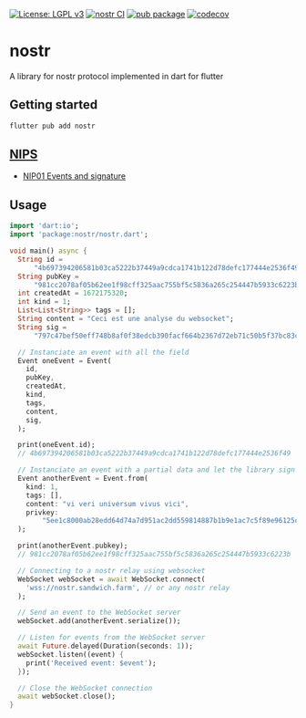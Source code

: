 [![License: LGPL v3](https://img.shields.io/badge/License-LGPL_v3-blue.svg)](https://www.gnu.org/licenses/lgpl-3.0)
[![nostr CI](https://github.com/ethicnology/dart-nostr/actions/workflows/dart-test.yml/badge.svg)](https://github.com/ethicnology/dart-nostr/actions/workflows/dart-test.yml)
[![pub package](https://img.shields.io/pub/v/nostr.svg)](https://pub.dartlang.org/packages/nostr)
[![codecov](https://codecov.io/gh/ethicnology/dart-nostr/branch/main/graph/badge.svg?token=RNIA9IIRB6)](https://codecov.io/gh/ethicnology/dart-nostr)
# nostr
A library for nostr protocol implemented in dart for flutter

## Getting started
```sh
flutter pub add nostr
```


## [NIPS](https://github.com/nostr-protocol/nips)
* [NIP01 Events and signature](https://github.com/nostr-protocol/nips/blob/master/01.md)

## Usage

```dart
import 'dart:io';
import 'package:nostr/nostr.dart';

void main() async {
  String id =
      "4b697394206581b03ca5222b37449a9cdca1741b122d78defc177444e2536f49";
  String pubKey =
      "981cc2078af05b62ee1f98cff325aac755bf5c5836a265c254447b5933c6223b";
  int createdAt = 1672175320;
  int kind = 1;
  List<List<String>> tags = [];
  String content = "Ceci est une analyse du websocket";
  String sig =
      "797c47bef50eff748b8af0f38edcb390facf664b2367d72eb71c50b5f37bc83c4ae9cc9007e8489f5f63c66a66e101fd1515d0a846385953f5f837efb9afe885";

  // Instanciate an event with all the field
  Event oneEvent = Event(
    id,
    pubKey,
    createdAt,
    kind,
    tags,
    content,
    sig,
  );

  print(oneEvent.id);
  // 4b697394206581b03ca5222b37449a9cdca1741b122d78defc177444e2536f49

  // Instanciate an event with a partial data and let the library sign the event with your private key
  Event anotherEvent = Event.from(
    kind: 1,
    tags: [],
    content: "vi veri universum vivus vici",
    privkey:
        "5ee1c8000ab28edd64d74a7d951ac2dd559814887b1b9e1ac7c5f89e96125c12", // DO NOT REUSE THIS PRIVATE KEY
  );

  print(anotherEvent.pubkey);
  // 981cc2078af05b62ee1f98cff325aac755bf5c5836a265c254447b5933c6223b

  // Connecting to a nostr relay using websocket
  WebSocket webSocket = await WebSocket.connect(
    'wss://nostr.sandwich.farm', // or any nostr relay
  );

  // Send an event to the WebSocket server
  webSocket.add(anotherEvent.serialize());

  // Listen for events from the WebSocket server
  await Future.delayed(Duration(seconds: 1));
  webSocket.listen((event) {
    print('Received event: $event');
  });

  // Close the WebSocket connection
  await webSocket.close();
}


```